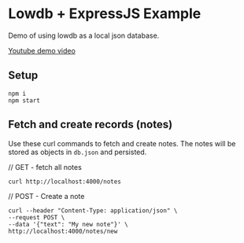 # Lowdb + ExpressJS Example

Demo of using lowdb as a local json database.

[Youtube demo video](https://youtu.be/SY1RtzoR42g)

## Setup

```curl
npm i
npm start
```

## Fetch and create records (notes)

Use these curl commands to fetch and create notes. The notes will be stored as objects in `db.json` and persisted.

// GET - fetch all notes
```curl
curl http://localhost:4000/notes
```

// POST - Create a note
```curl
curl --header "Content-Type: application/json" \
--request POST \
--data '{"text": "My new note"}' \
http://localhost:4000/notes/new
```